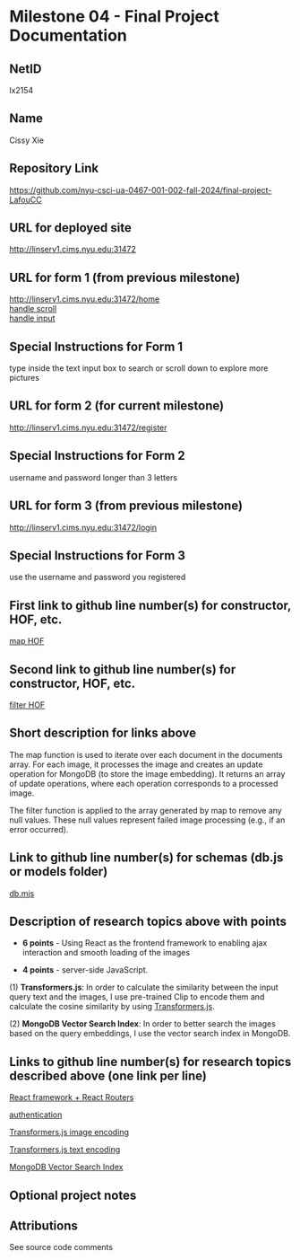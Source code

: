 Milestone 04 - Final Project Documentation
===

NetID
---
lx2154

Name
---
Cissy Xie

Repository Link
---
https://github.com/nyu-csci-ua-0467-001-002-fall-2024/final-project-LafouCC

URL for deployed site 
---
http://linserv1.cims.nyu.edu:31472

URL for form 1 (from previous milestone) 
---
http://linserv1.cims.nyu.edu:31472/home  
[handle scroll](https://github.com/nyu-csci-ua-0467-001-002-fall-2024/final-project-LafouCC/blob/master/frontend/src/Routers/Home.js#L29-L43)  
[handle input](https://github.com/nyu-csci-ua-0467-001-002-fall-2024/final-project-LafouCC/blob/master/frontend/src/Routers/Home.js#L59-L67)

Special Instructions for Form 1
---
type inside the text input box to search or scroll down to explore more pictures

URL for form 2 (for current milestone)
---
http://linserv1.cims.nyu.edu:31472/register  

Special Instructions for Form 2
---
username and password longer than 3 letters

URL for form 3 (from previous milestone) 
---
http://linserv1.cims.nyu.edu:31472/login

Special Instructions for Form 3
---
use the username and password you registered

First link to github line number(s) for constructor, HOF, etc.
---
[map HOF](https://github.com/nyu-csci-ua-0467-001-002-fall-2024/final-project-LafouCC/blob/master/backend/src/scripts/encodeImage.js#L21-L41)

Second link to github line number(s) for constructor, HOF, etc.
---
[filter HOF](https://github.com/nyu-csci-ua-0467-001-002-fall-2024/final-project-LafouCC/blob/master/backend/src/scripts/encodeImage.js#L43)

Short description for links above
---
The map function is used to iterate over each document in the documents array. For each image, it processes the image and creates an update operation for MongoDB (to store the image embedding). It returns an array of update operations, where each operation corresponds to a processed image.

The filter function is applied to the array generated by map to remove any null values. These null values represent failed image processing (e.g., if an error occurred). 

Link to github line number(s) for schemas (db.js or models folder)
---
[db.mjs](https://github.com/nyu-csci-ua-0467-001-002-fall-2024/final-project-LafouCC/blob/master/backend/src/db.mjs#L8-L26)

Description of research topics above with points
---
- **6 points** - Using React as the frontend framework to enabling ajax interaction and smooth loading of the images

- **4 points** - server-side JavaScript. 

(1) **Transformers.js**: In order to calculate the similarity between the input query text and the images, I use pre-trained Clip to encode them and calculate the cosine similarity by using [Transformers.js](https://huggingface.co/docs/transformers.js/en/index).

(2) **MongoDB Vector Search Index**: In order to better search the images based on the query embeddings, I use the vector search index in MongoDB.

Links to github line number(s) for research topics described above (one link per line)
---
[React framework + React Routers](https://github.com/nyu-csci-ua-0467-001-002-fall-2024/final-project-LafouCC/blob/master/frontend/src)

[authentication](https://github.com/nyu-csci-ua-0467-001-002-fall-2024/blob/master/final-project-LafouCC/backend/src/auth.mjs)

[Transformers.js image encoding](https://github.com/nyu-csci-ua-0467-001-002-fall-2024/final-project-LafouCC/blob/master/backend/src/scripts/encodeImage.js)

[Transformers.js text encoding](https://github.com/nyu-csci-ua-0467-001-002-fall-2024/final-project-LafouCC/blob/master/backend/src/app.mjs#63)

[MongoDB Vector Search Index](https://github.com/nyu-csci-ua-0467-001-002-fall-2024/final-project-LafouCC/blob/master/backend/src/scripts/encodeImage.js)


Optional project notes 
--- 

Attributions
---
See source code comments
